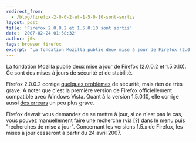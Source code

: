 ```yaml
---
redirect_from:
  - /blog/firefox-2-0-0-2-et-1-5-0-10-sont-sortis
layout: post
title: 'Firefox 2.0.0.2 et 1.5.0.10 sont sortis'
date: '2007-02-24 01:58:32'
author: j0k
tags: browser firefox
excerpt: "La fondation Mozilla publie deux mise à jour de Firefox (2.0.0.2 et 1.5.0.10).   Ce sont des mises à jours de sécurité et de stabilité.  \n  \nFirefox 2.0.0.2 corrige [quelques problèmes](http://www.mozilla.org/projects/security/known-vulnerabilities.html#firefox2.0.0.2) de sécurité, mais rien de très grave. A noter que c'est la première version de      …"
---
```


La fondation Mozilla publie deux mise à jour de Firefox (2.0.0.2 et 1.5.0.10).   Ce sont des mises à jours de sécurité et de stabilité.

Firefox 2.0.0.2 corrige [quelques problèmes](http://www.mozilla.org/projects/security/known-vulnerabilities.html#firefox2.0.0.2) de sécurité, mais rien de très grave. A noter que c'est la première version de Firefox officiellement compatible avec Windows Vista.   Quant à la version 1.5.0.10, elle corrige aussi [des erreurs](http://www.mozilla.org/projects/security/known-vulnerabilities.html#firefox1.5.0.10) un peu plus grave.

Firefox devrait vous demandez de se mettre à jour, si ce n'est pas le cas, vous pouvez manuellement faire une recherche (via [?] dans le menu puis "recherches de mise à jour". Concernant les versions 1.5.x de Firefox, les mises à jour cesseront à partir du 24 avril 2007.
